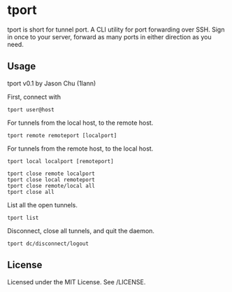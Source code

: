 # tport
tport is short for tunnel port. A CLI utility for port forwarding over SSH. Sign in once to your server, forward as many ports in either direction as you need.

## Usage
tport v0.1 by Jason Chu (1lann)

First, connect with
```
tport user@host
```

For tunnels from the local host, to the remote host.
```
tport remote remoteport [localport]
```
For tunnels from the remote host, to the local host.
```
tport local localport [remoteport]
```
```
tport close remote localport
tport close local remoteport
tport close remote/local all
tport close all
```

List all the open tunnels.
```
tport list
```
Disconnect, close all tunnels, and quit the daemon.
```
tport dc/disconnect/logout
```

## License
Licensed under the MIT License. See /LICENSE.
